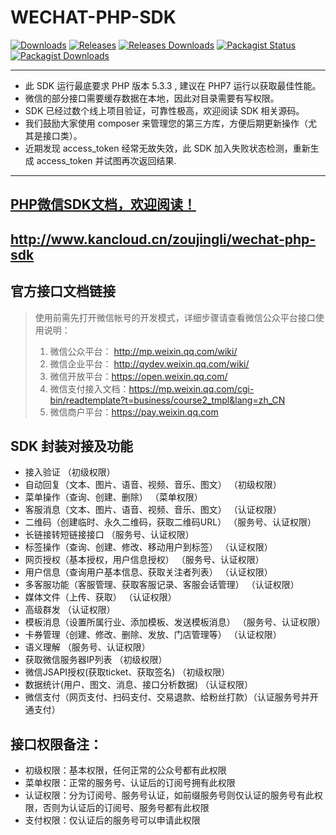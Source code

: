 # WECHAT-PHP-SDK

[![Downloads](https://img.shields.io/github/downloads/zoujingli/wechat-php-sdk/total.svg)](https://github.com/zoujingli/wechat-php-sdk/releases)
[![Releases](https://img.shields.io/github/release/zoujingli/wechat-php-sdk.svg)](https://github.com/zoujingli/wechat-php-sdk/releases/latest)
[![Releases Downloads](https://img.shields.io/github/downloads/zoujingli/wechat-php-sdk/latest/total.svg)](https://github.com/zoujingli/wechat-php-sdk/releases/latest)
[![Packagist Status](https://img.shields.io/packagist/v/zoujingli/wechat-php-sdk.svg)](https://packagist.org/packages/zoujingli/wechat-php-sdk)
[![Packagist Downloads](https://img.shields.io/packagist/dt/zoujingli/wechat-php-sdk.svg)](https://packagist.org/packages/zoujingli/wechat-php-sdk)

---

* 此 SDK 运行最底要求 PHP 版本 5.3.3 , 建议在 PHP7 运行以获取最佳性能。
* 微信的部分接口需要缓存数据在本地，因此对目录需要有写权限。
* SDK 已经过数个线上项目验证，可靠性极高，欢迎阅读 SDK 相关源码。
* 我们鼓励大家使用 composer 来管理您的第三方库，方便后期更新操作（尤其是接口类）。
* 近期发现 access_token 经常无故失效，此 SDK 加入失败状态检测，重新生成 access_token 并试图再次返回结果.

---

[PHP微信SDK文档，欢迎阅读！](http://www.kancloud.cn/zoujingli/wechat-php-sdk)
--

http://www.kancloud.cn/zoujingli/wechat-php-sdk
---
官方接口文档链接
--

>使用前需先打开微信帐号的开发模式，详细步骤请查看微信公众平台接口使用说明：  
>1. 微信公众平台： http://mp.weixin.qq.com/wiki/
>2. 微信企业平台： http://qydev.weixin.qq.com/wiki/
>3. 微信开放平台：https://open.weixin.qq.com/
>4. 微信支付接入文档：https://mp.weixin.qq.com/cgi-bin/readtemplate?t=business/course2_tmpl&lang=zh_CN
>5. 微信商户平台：https://pay.weixin.qq.com

SDK 封装对接及功能
--

* 接入验证 （初级权限）
* 自动回复（文本、图片、语音、视频、音乐、图文） （初级权限）
* 菜单操作（查询、创建、删除） （菜单权限）
* 客服消息（文本、图片、语音、视频、音乐、图文） （认证权限）
* 二维码（创建临时、永久二维码，获取二维码URL） （服务号、认证权限）
* 长链接转短链接接口 （服务号、认证权限）
* 标签操作（查询、创建、修改、移动用户到标签） （认证权限）
* 网页授权（基本授权，用户信息授权） （服务号、认证权限）
* 用户信息（查询用户基本信息、获取关注者列表） （认证权限）
* 多客服功能（客服管理、获取客服记录、客服会话管理） （认证权限）
* 媒体文件（上传、获取） （认证权限）
* 高级群发 （认证权限）
* 模板消息（设置所属行业、添加模板、发送模板消息） （服务号、认证权限）
* 卡券管理（创建、修改、删除、发放、门店管理等） （认证权限）
* 语义理解 （服务号、认证权限）
* 获取微信服务器IP列表 （初级权限）
* 微信JSAPI授权(获取ticket、获取签名) （初级权限）
* 数据统计(用户、图文、消息、接口分析数据) （认证权限）
* 微信支付（网页支付、扫码支付、交易退款、给粉丝打款）（认证服务号并开通支付）

接口权限备注：
--

* 初级权限：基本权限，任何正常的公众号都有此权限
* 菜单权限：正常的服务号、认证后的订阅号拥有此权限
* 认证权限：分为订阅号、服务号认证，如前缀服务号则仅认证的服务号有此权限，否则为认证后的订阅号、服务号都有此权限
* 支付权限：仅认证后的服务号可以申请此权限
